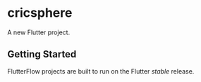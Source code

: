 # cricsphere

A new Flutter project.

## Getting Started

FlutterFlow projects are built to run on the Flutter _stable_ release.
